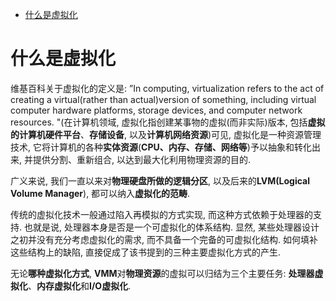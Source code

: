 
<!-- @import "[TOC]" {cmd="toc" depthFrom=1 depthTo=6 orderedList=false} -->

<!-- code_chunk_output -->

* [什么是虚拟化](#什么是虚拟化)

<!-- /code_chunk_output -->

# 什么是虚拟化

维基百科关于虚拟化的定义是: ”In computing, virtualization refers to the act of creating a virtual(rather than actual)version of something, including virtual computer hardware platforms, storage devices, and computer network resources. "(在计算机领域, 虚拟化指创建某事物的虚拟(而非实际)版本, 包括**虚拟的计算机硬件平台**、**存储设备**, 以及**计算机网络资源**)可见, 虚拟化是一种资源管理技术, 它将计算机的各种**实体资源**(**CPU、内存、存储、网络等**)予以抽象和转化出来, 并提供分割、重新组合, 以达到最大化利用物理资源的目的. 

广义来说, 我们一直以来对**物理硬盘所做的逻辑分区**, 以及后来的**LVM(Logical Volume Manager**), 都可以纳入**虚拟化的范畴**. 

传统的虚拟化技术一般通过陷入再模拟的方式实现, 而这种方式依赖于处理器的支持. 也就是说, 处理器本身是否是一个可虚拟化的体系结构. 显然, 某些处理器设计之初并没有充分考虑虚拟化的需求, 而不具备一个完备的可虚拟化结构. 如何填补这些结构上的缺陷, 直接促成了该书提到的三种主要虚拟化方式的产生.

无论**哪种虚拟化方式**, **VMM**对**物理资源**的虚拟可以归结为三个主要任务: **处理器虚拟化**、**内存虚拟化**和**I/O虚拟化**. 

